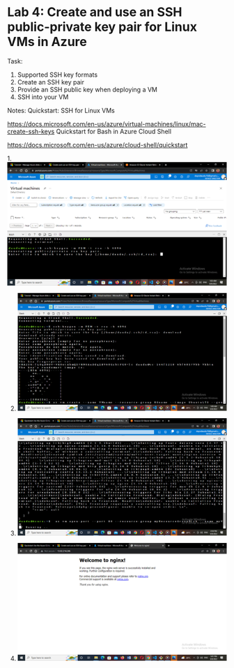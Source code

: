 # Lab 4: Create and use an SSH public-private key pair for Linux VMs in Azure

Task:
1. Supported SSH key formats
2. Create an SSH key pair
3. Provide an SSH public key when deploying a VM
4. SSH into your VM


Notes:
Quickstart: SSH for Linux VMs

https://docs.microsoft.com/en-us/azure/virtual-machines/linux/mac-create-ssh-keys
Quickstart for Bash in Azure Cloud Shell

https://docs.microsoft.com/en-us/azure/cloud-shell/quickstart

1.![](screenshot%5D/Screenshot%20(104).png)

2. ![](screenshot%5D/Screenshot%20(105).png)

3. ![](screenshot%5D/Screenshot%20(106).png)

4. ![](screenshot%5D/Screenshot%20(107).png)